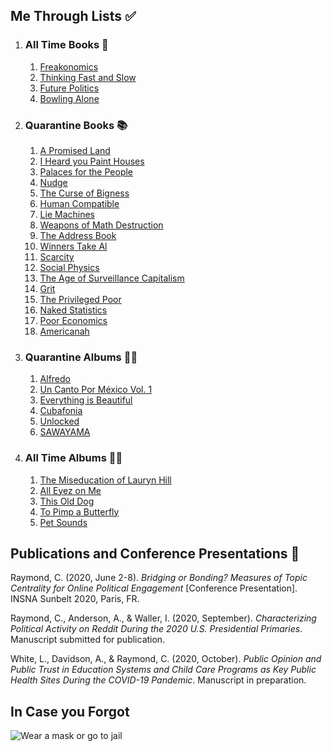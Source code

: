 ## Me Through Lists ✅
1. ### All Time Books 📖
   1. [Freakonomics](https://www.nytimes.com/2005/05/15/books/review/freakonomics-everything-he-always-wanted-to-know.html)
   2. [Thinking Fast and Slow](https://www.nytimes.com/2011/11/27/books/review/thinking-fast-and-slow-by-daniel-kahneman-book-review.html)
   3. [Future Politics](https://www.nytimes.com/2018/12/04/opinion/chatbots-ai-democracy-free-speech.html)
   4. [Bowling Alone](https://www.nytimes.com/2000/05/06/arts/lonely-bowlers-unite-mend-social-fabric-political-scientist-renews-his-alarm.html)
2. ### Quarantine Books 📚
   1. [A Promised Land](https://www.nytimes.com/2020/11/12/books/review/barack-obama-a-promised-land.html)
   2. [I Heard you Paint Houses](https://www.nytimes.com/2004/06/20/books/killing-him-softly.html)
   3. [Palaces for the People](https://www.nytimes.com/2018/09/14/books/review/palaces-for-the-people-eric-klinenberg.html)
   4. [Nudge](https://www.nytimes.com/2015/11/01/upshot/the-power-of-nudges-for-good-and-bad.html)
   5. [The Curse of Bigness](https://www.nytimes.com/2018/12/12/books/review-curse-of-bigness-antitrust-law-tim-wu.html)
   6. [Human Compatible](https://www.nytimes.com/2019/10/31/opinion/superintelligent-artificial-intelligence.html)
   7. [Lie Machines](https://yalebooks.co.uk/display.asp?k=9780300250206)
   8. [Weapons of Math Destruction](https://www.nytimes.com/2016/10/09/books/review/weapons-of-math-destruction-cathy-oneil-and-more.html)
   9.  [The Address Book](https://www.nytimes.com/2020/04/14/books/review/deirdre-mask-the-address-book.html)
   10. [Winners Take Al](https://www.nytimes.com/2018/08/20/books/review/winners-take-all-anand-giridharadas.html)
   11. [Scarcity](https://www.theguardian.com/books/2013/sep/07/scarcity-sendhil-mullainathan-shafir-review)
   12. [Social Physics](https://www.technologyreview.com/2014/03/04/173783/social-physics/)
   13. [The Age of Surveillance Capitalism](https://www.nytimes.com/2019/01/16/books/review-age-of-surveillance-capitalism-shoshana-zuboff.html)
   14. [Grit](https://www.newyorker.com/culture/culture-desk/the-limits-of-grit)
   15. [The Privileged Poor](https://www.newyorker.com/recommends/read/the-privileged-poor-a-refreshing-antidote-to-our-obsession-with-the-college-admissions-scandal)
   16. [Naked Statistics](https://www.nytimes.com/2013/01/29/science/naked-statistics-by-charles-wheelan-review.html)
   17. [Poor Economics](https://economics.mit.edu/faculty/eduflo/pooreconomics)
   18. [Americanah](https://www.nytimes.com/2013/06/09/books/review/americanah-by-chimamanda-ngozi-adichie.html)
3. ### Quarantine Albums 👨‍🎤
   1. [Alfredo](https://pitchfork.com/news/freddie-gibbs-and-the-alchemist-announce-new-album-alfredo-share-new-song-1985-listen/)
   2. [Un Canto Por México Vol. 1](https://www.theneedledrop.com/articles/2020/5/natalia-lafourcade-un-canto-por-mxico-vol-1)
   3. [Everything is Beautiful](https://pitchfork.com/reviews/albums/princess-nokia-everything-is-beautiful-everything-sucks/)
   4. [Cubafonia](https://pitchfork.com/reviews/albums/22957-cubafonia/)
   5. [Unlocked](https://pitchfork.com/reviews/albums/denzel-curry-kenny-beats-unlocked/)
   6. [SAWAYAMA](https://pitchfork.com/reviews/albums/rina-sawayama-sawayama/)
4. ### All Time Albums 💃🕺
   1. [The Miseducation of Lauryn Hill](https://pitchfork.com/reviews/albums/22035-the-miseducation-of-lauryn-hill/)
   2. [All Eyez on Me](https://pitchfork.com/reviews/albums/2pac-all-eyez-on-me/)
   3. [This Old Dog](https://pitchfork.com/reviews/albums/23125-this-old-dog/)
   4. [To Pimp a Butterfly](https://pitchfork.com/reviews/albums/20390-to-pimp-a-butterfly/)
   5. [Pet Sounds](https://pitchfork.com/reviews/albums/9371-pet-sounds-40th-anniversary/)

## Publications and Conference Presentations 📝

Raymond, C. (2020, June 2-8). *Bridging or Bonding? Measures of Topic Centrality for Online Political Engagement* [Conference Presentation]. INSNA Sunbelt 2020, Paris, FR.

Raymond, C., Anderson, A., & Waller, I. (2020, September). *Characterizing Political Activity on Reddit During the 2020 U.S. Presidential Primaries*. Manuscript submitted for publication.

White, L., Davidson, A., & Raymond, C. (2020, October). *Public Opinion and Public Trust in Education Systems and Child Care Programs as Key Public Health Sites During the COVID-19 Pandemic*. Manuscript in preparation.

## In Case you Forgot

![Wear a mask or go to jail](content/rl-for-traffic-flow/1918-spanish-flu.jpg)